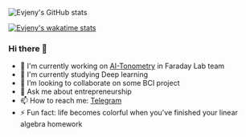 ![Evjeny's GitHub stats](https://github-readme-stats.vercel.app/api?api_domain=wakapi.vasilenko.fun&username=evjeny&count_private=true&theme=react)

[![Evjeny's wakatime stats](https://github-readme-stats.vercel.app/api/wakatime?api_domain=wakapi.vasilenko.fun&username=evjeny)](https://github.com/anuraghazra/github-readme-stats)

### Hi there 👋

* 🔭 I'm currently working on [AI-Tonometry](https://t.me/ai_tonometry_bot) in Faraday Lab team
* 🌱 I'm currently studying Deep learning
* 👯 I’m looking to collaborate on some BCI project
* 💬 Ask me about entrepreneurship
* 📫 How to reach me: [Telegram](https://t.me/de_evjeny)
* ⚡ Fun fact: life becomes colorful when you've finished your linear algebra homework
